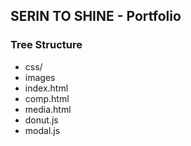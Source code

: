 ## SERIN TO SHINE - Portfolio

### Tree Structure
* css/
* images
* index.html
* comp.html
* media.html
* donut.js
* modal.js
